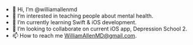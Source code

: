 - 👋 Hi, I’m @williamallenmd
- 👀 I’m interested in teaching people about mental health.
- 🌱 I’m currently learning Swift & iOS development.
- 💞️ I’m looking to collaborate on current iOS app, Depression School 2.
- 📫 How to reach me WilliamAllenMD@gmail.com.

<!---
williamallenmd/williamallenmd is a ✨ special ✨ repository because its `README.md` (this file) appears on your GitHub profile.
You can click the Preview link to take a look at your changes.
--->

